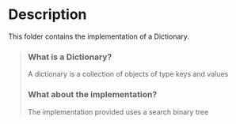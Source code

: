 # Description

This folder contains the implementation of a Dictionary.

> ### What is a Dictionary?
> A dictionary is a collection of objects of type keys and values
>
> ### What about the implementation?
> The implementation provided uses a search binary tree
>   
>
>

